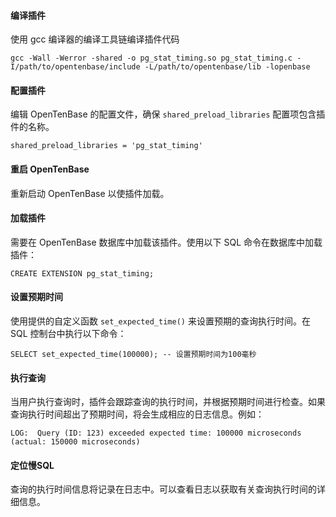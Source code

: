 #### 编译插件

使用 gcc 编译器的编译工具链编译插件代码

```
gcc -Wall -Werror -shared -o pg_stat_timing.so pg_stat_timing.c -I/path/to/opentenbase/include -L/path/to/opentenbase/lib -lopenbase
```



#### 配置插件

编辑 OpenTenBase 的配置文件，确保 `shared_preload_libraries` 配置项包含插件的名称。

```
shared_preload_libraries = 'pg_stat_timing'
```



#### 重启 OpenTenBase

重新启动 OpenTenBase 以使插件加载。



#### 加载插件

需要在 OpenTenBase 数据库中加载该插件。使用以下 SQL 命令在数据库中加载插件：

```
CREATE EXTENSION pg_stat_timing;
```



#### 设置预期时间

使用提供的自定义函数 `set_expected_time()` 来设置预期的查询执行时间。在 SQL 控制台中执行以下命令：

```
SELECT set_expected_time(100000); -- 设置预期时间为100毫秒
```



#### 执行查询

当用户执行查询时，插件会跟踪查询的执行时间，并根据预期时间进行检查。如果查询执行时间超出了预期时间，将会生成相应的日志信息。例如：

```
LOG:  Query (ID: 123) exceeded expected time: 100000 microseconds (actual: 150000 microseconds)
```



#### 定位慢SQL

 查询的执行时间信息将记录在日志中。可以查看日志以获取有关查询执行时间的详细信息。

